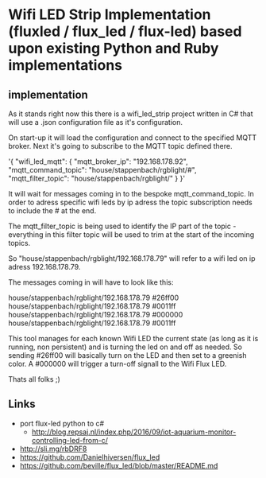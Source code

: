 # Wifi LED Strip Implementation (fluxled / flux_led / flux-led) based upon existing Python and Ruby implementations

## implementation

As it stands right now this there is a wifi_led_strip project written in C# that will use a .json configuration file as it's configuration.

On start-up it will load the configuration and connect to the specified MQTT broker. Next it's going to subscribe to the MQTT topic defined there.

'{
  "wifi_led_mqtt": {
    "mqtt_broker_ip": "192.168.178.92",
    "mqtt_command_topic": "house/stappenbach/rgblight/#",
    "mqtt_filter_topic": "house/stappenbach/rgblight/"
  }
}'

It will wait for messages coming in to the bespoke mqtt_command_topic. In order to adress specific wifi leds by ip adress the topic subscription needs to include the # at the end.

The mqtt_filter_topic is being used to identify the IP part of the topic - everything in this filter topic will be used to trim at the start of the incoming topics.

So "house/stappenbach/rgblight/192.168.178.79" will refer to a wifi led on ip adress 192.168.178.79.

The messages coming in will have to look like this:

house/stappenbach/rgblight/192.168.178.79 #26ff00
house/stappenbach/rgblight/192.168.178.79 #0011ff
house/stappenbach/rgblight/192.168.178.79 #000000
house/stappenbach/rgblight/192.168.178.79 #0011ff

This tool manages for each known Wifi LED the current state (as long as it is running, non persistent) and is turning the led on and off as needed. So sending #26ff00 will basically turn on the LED and then set to a greenish color. A #000000 will trigger a turn-off signall to the Wifi Flux LED.

Thats all folks ;)

## Links
  - port flux-led python to c#
    - http://blog.repsaj.nl/index.php/2016/09/iot-aquarium-monitor-controlling-led-from-c/
  - http://sli.mg/rbDRF8
  - https://github.com/Danielhiversen/flux_led
  - https://github.com/beville/flux_led/blob/master/README.md

